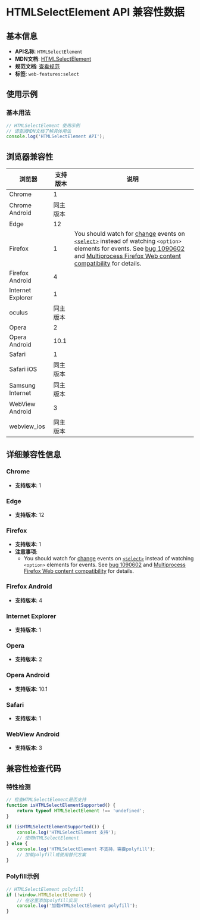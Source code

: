 # HTMLSelectElement API 兼容性数据

## 基本信息

- **API名称**: `HTMLSelectElement`
- **MDN文档**: [HTMLSelectElement](https://developer.mozilla.org/docs/Web/API/HTMLSelectElement)
- **规范文档**: [查看规范](https://html.spec.whatwg.org/multipage/form-elements.html#htmlselectelement)
- **标签**: `web-features:select`

## 使用示例

### 基本用法

```javascript
// HTMLSelectElement 使用示例
// 请查阅MDN文档了解具体用法
console.log('HTMLSelectElement API');
```

## 浏览器兼容性

| 浏览器 | 支持版本 | 说明 |
|--------|----------|------|
| Chrome | 1 |  |
| Chrome Android | 同主版本 |  |
| Edge | 12 |  |
| Firefox | 1 | You should watch for [change](https://developer.mozilla.org/docs/Web/Events/change) events on [`<select>`](https://developer.mozilla.org/docs/Web/HTML/Reference/Elements/select) instead of watching `<option>` elements for events. See [bug 1090602](https://bugzil.la/1090602) and [Multiprocess Firefox Web content compatibility](https://developer.mozilla.org/docs/Mozilla/Firefox/Multiprocess_Firefox/Web_content_compatibility) for details. |
| Firefox Android | 4 |  |
| Internet Explorer | 1 |  |
| oculus | 同主版本 |  |
| Opera | 2 |  |
| Opera Android | 10.1 |  |
| Safari | 1 |  |
| Safari iOS | 同主版本 |  |
| Samsung Internet | 同主版本 |  |
| WebView Android | 3 |  |
| webview_ios | 同主版本 |  |

## 详细兼容性信息

### Chrome

- **支持版本**: 1

### Edge

- **支持版本**: 12

### Firefox

- **支持版本**: 1
- **注意事项**:
  - You should watch for [change](https://developer.mozilla.org/docs/Web/Events/change) events on [`<select>`](https://developer.mozilla.org/docs/Web/HTML/Reference/Elements/select) instead of watching `<option>` elements for events. See [bug 1090602](https://bugzil.la/1090602) and [Multiprocess Firefox Web content compatibility](https://developer.mozilla.org/docs/Mozilla/Firefox/Multiprocess_Firefox/Web_content_compatibility) for details.

### Firefox Android

- **支持版本**: 4

### Internet Explorer

- **支持版本**: 1

### Opera

- **支持版本**: 2

### Opera Android

- **支持版本**: 10.1

### Safari

- **支持版本**: 1

### WebView Android

- **支持版本**: 3

## 兼容性检查代码

### 特性检测

```javascript
// 检查HTMLSelectElement是否支持
function isHTMLSelectElementSupported() {
    return typeof HTMLSelectElement !== 'undefined';
}

if (isHTMLSelectElementSupported()) {
    console.log('HTMLSelectElement 支持');
    // 使用HTMLSelectElement
} else {
    console.log('HTMLSelectElement 不支持，需要polyfill');
    // 加载polyfill或使用替代方案
}
```

### Polyfill示例

```javascript
// HTMLSelectElement polyfill
if (!window.HTMLSelectElement) {
    // 在这里添加polyfill实现
    console.log('加载HTMLSelectElement polyfill');
}
```

